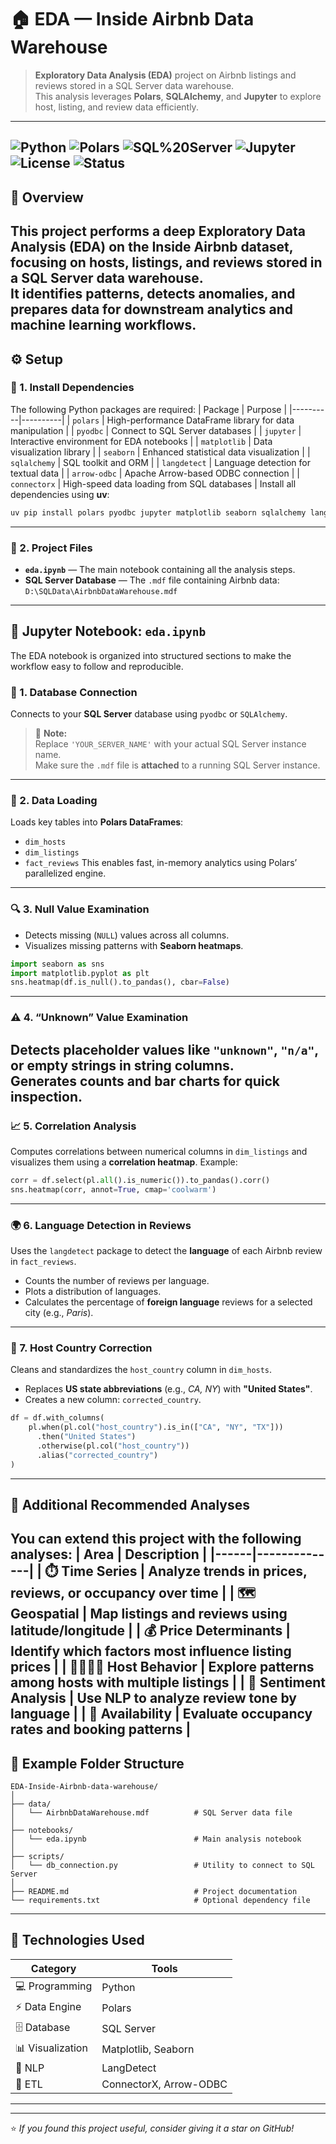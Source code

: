 # 🏠 EDA — Inside Airbnb Data Warehouse
> **Exploratory Data Analysis (EDA)** project on Airbnb listings and reviews stored in a SQL Server data warehouse.  
> This analysis leverages **Polars**, **SQLAlchemy**, and **Jupyter** to explore host, listing, and review data efficiently.
---
![Python](https://img.shields.io/badge/Python-3.10+-blue?logo=python)
![Polars](https://img.shields.io/badge/Polars-DataFrame%20Engine-orange?logo=polars)
![SQL%20Server](https://img.shields.io/badge/SQL%20Server-Database-red?logo=microsoftsqlserver)
![Jupyter](https://img.shields.io/badge/Jupyter-Notebook-orange?logo=jupyter)
![License](https://img.shields.io/badge/License-MIT-yellow)
![Status](https://img.shields.io/badge/Status-Active-success)
---
## 📘 Overview
This project performs a deep **Exploratory Data Analysis (EDA)** on the **Inside Airbnb dataset**, focusing on hosts, listings, and reviews stored in a **SQL Server data warehouse**.  
It identifies patterns, detects anomalies, and prepares data for downstream analytics and machine learning workflows.
---
## ⚙️ Setup
### 🔹 1. Install Dependencies
The following Python packages are required:
| Package | Purpose |
|----------|----------|
| `polars` | High-performance DataFrame library for data manipulation |
| `pyodbc` | Connect to SQL Server databases |
| `jupyter` | Interactive environment for EDA notebooks |
| `matplotlib` | Data visualization library |
| `seaborn` | Enhanced statistical data visualization |
| `sqlalchemy` | SQL toolkit and ORM |
| `langdetect` | Language detection for textual data |
| `arrow-odbc` | Apache Arrow-based ODBC connection |
| `connectorx` | High-speed data loading from SQL databases |
Install all dependencies using **uv**:
```bash
uv pip install polars pyodbc jupyter matplotlib seaborn sqlalchemy langdetect arrow-odbc connectorx
```
---
### 🔹 2. Project Files
- **`eda.ipynb`** — The main notebook containing all the analysis steps.  
- **SQL Server Database** — The `.mdf` file containing Airbnb data:  
  `D:\SQLData\AirbnbDataWarehouse.mdf`
---
## 🧪 Jupyter Notebook: `eda.ipynb`
The EDA notebook is organized into structured sections to make the workflow easy to follow and reproducible.
### 📂 1. Database Connection
Connects to your **SQL Server** database using `pyodbc` or `SQLAlchemy`.
> 🔧 **Note:**  
> Replace `'YOUR_SERVER_NAME'` with your actual SQL Server instance name.  
> Make sure the `.mdf` file is **attached** to a running SQL Server instance.
---
### 🧾 2. Data Loading
Loads key tables into **Polars DataFrames**:
- `dim_hosts`
- `dim_listings`
- `fact_reviews`
This enables fast, in-memory analytics using Polars’ parallelized engine.
---
### 🔍 3. Null Value Examination
- Detects missing (`NULL`) values across all columns.  
- Visualizes missing patterns with **Seaborn heatmaps**.
```python
import seaborn as sns
import matplotlib.pyplot as plt
sns.heatmap(df.is_null().to_pandas(), cbar=False)
```
---
### ⚠️ 4. “Unknown” Value Examination
Detects placeholder values like `"unknown"`, `"n/a"`, or empty strings in string columns.  
Generates counts and bar charts for quick inspection.
---
### 📈 5. Correlation Analysis
Computes correlations between numerical columns in `dim_listings` and visualizes them using a **correlation heatmap**.
Example:
```python
corr = df.select(pl.all().is_numeric()).to_pandas().corr()
sns.heatmap(corr, annot=True, cmap='coolwarm')
```
---
### 🌍 6. Language Detection in Reviews
Uses the `langdetect` package to detect the **language** of each Airbnb review in `fact_reviews`.
- Counts the number of reviews per language.  
- Plots a distribution of languages.  
- Calculates the percentage of **foreign language** reviews for a selected city (e.g., *Paris*).
---
### 🧭 7. Host Country Correction
Cleans and standardizes the `host_country` column in `dim_hosts`.
- Replaces **US state abbreviations** (e.g., *CA, NY*) with **"United States"**.  
- Creates a new column: `corrected_country`.
```python
df = df.with_columns(
    pl.when(pl.col("host_country").is_in(["CA", "NY", "TX"]))
      .then("United States")
      .otherwise(pl.col("host_country"))
      .alias("corrected_country")
)
```
---
## 🔮 Additional Recommended Analyses
You can extend this project with the following analyses:
| Area | Description |
|------|--------------|
| ⏱️ **Time Series** | Analyze trends in prices, reviews, or occupancy over time |
| 🗺️ **Geospatial** | Map listings and reviews using latitude/longitude |
| 💰 **Price Determinants** | Identify which factors most influence listing prices |
| 👨‍👩‍👧‍👦 **Host Behavior** | Explore patterns among hosts with multiple listings |
| 💬 **Sentiment Analysis** | Use NLP to analyze review tone by language |
| 📅 **Availability** | Evaluate occupancy rates and booking patterns |
---
## 🧱 Example Folder Structure
```
EDA-Inside-Airbnb-data-warehouse/
│
├── data/
│   └── AirbnbDataWarehouse.mdf          # SQL Server data file
│
├── notebooks/
│   └── eda.ipynb                        # Main analysis notebook
│
├── scripts/
│   └── db_connection.py                 # Utility to connect to SQL Server
│
├── README.md                            # Project documentation
└── requirements.txt                     # Optional dependency file
```
---
## 🧩 Technologies Used
| Category | Tools |
|-----------|-------|
| 💻 Programming | Python |
| ⚡ Data Engine | Polars |
| 🗄️ Database | SQL Server |
| 📊 Visualization | Matplotlib, Seaborn |
| 🧠 NLP | LangDetect |
| 🧮 ETL | ConnectorX, Arrow-ODBC |
---
---
⭐ _If you found this project useful, consider giving it a star on GitHub!_
